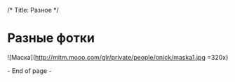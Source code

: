 /*
Title: Разное
*/

Разные фотки
============

![Маска](http://mitm.mooo.com/glr/private/people/onick/maska1.jpg =320x)

\- End of page -